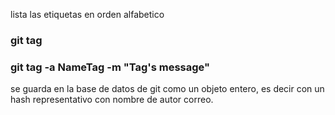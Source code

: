 lista las etiquetas en orden alfabetico
### git tag


### git tag -a NameTag -m "Tag's message"
se guarda en la base de datos de git como un objeto entero, es decir con un hash representativo con nombre de autor correo.
